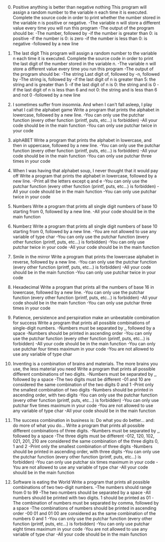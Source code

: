 0. Positive anything is better than negative nothing
This program will assign a random number to the variable n each time it is executed. Complete the source code in order to print whether the number stored in the variable n is positive or negative.
	-The variable n will store a different value every time you will run this program
	-The output of the program should be:
	-The number, followed by
	-if the number is greater than 0: is positive
	-if the number is 0: is zero
	-if the number is less than 0: is negative
	-followed by a new line

1. The last digit
This program will assign a random number to the variable n each time it is executed. Complete the source code in order to print the last digit of the number stored in the variable n.
	-The variable n will store a different value every time you run this program
	-The output of the program should be:
	-The string Last digit of, followed by
	-n, followed by
	-The string is, followed by
	-if the last digit of n is greater than 5: the string and is greater than 5
	-if the last digit of n is 0: the string and is 0
	-if the last digit of n is less than 6 and not 0: the string and is less than 6 and not 0
	-followed by a new line

2. I sometimes suffer from insomnia. And when I can't fall asleep, I play what I call the alphabet game
Write a program that prints the alphabet in lowercase, followed by a new line.
	-You can only use the putchar function (every other function (printf, puts, etc…) is forbidden)
	-All your code should be in the main function
	-You can only use putchar twice in your code

3. alphABET
Write a program that prints the alphabet in lowercase, and then in uppercase, followed by a new line.
	-You can only use the putchar function (every other function (printf, puts, etc…) is forbidden)
	-All your code should be in the main function
	-You can only use putchar three times in your code

4. When I was having that alphabet soup, I never thought that it would pay off
Write a program that prints the alphabet in lowercase, followed by a new line.
	-Print all the letters except q and e
	-You can only use the putchar function (every other function (printf, puts, etc…) is forbidden)
	-All your code should be in the main function
	-You can only use putchar twice in your code

5. Numbers
Write a program that prints all single digit numbers of base 10 starting from 0, followed by a new line.
	-All your code should be in the main function

6. Numberz
Write a program that prints all single digit numbers of base 10 starting from 0, followed by a new line.
	-You are not allowed to use any variable of type char
	-You can only use the putchar function (every other function (printf, puts, etc…) is forbidden)
	-You can only use putchar twice in your code
	-All your code should be in the main function

7. Smile in the mirror
Write a program that prints the lowercase alphabet in reverse, followed by a new line.
	-You can only use the putchar function (every other function (printf, puts, etc…) is forbidden)
	-All your code should be in the main function
	-You can only use putchar twice in your code

8. Hexadecimal
Write a program that prints all the numbers of base 16 in lowercase, followed by a new line.
	-You can only use the putchar function (every other function (printf, puts, etc…) is forbidden)
	-All your code should be in the main function
	-You can only use putchar three times in your code

9. Patience, persistence and perspiration make an unbeatable combination for success
Write a program that prints all possible combinations of single-digit numbers.
	-Numbers must be separated by ,, followed by a space
	-Numbers should be printed in ascending order
	-You can only use the putchar function (every other function (printf, puts, etc…) is forbidden)
	-All your code should be in the main function
	-You can only use putchar four times maximum in your code
	-You are not allowed to use any variable of type char

10. Inventing is a combination of brains and materials. The more brains you use, the less material you need
Write a program that prints all possible different combinations of two digits.
	-Numbers must be separated by ,, followed by a space
	-The two digits must be different
	-01 and 10 are considered the same combination of the two digits 0 and 1
	-Print only the smallest combination of two digits
	-Numbers should be printed in ascending order, with two digits
	-You can only use the putchar function (every other function (printf, puts, etc…) is forbidden)
	-You can only use putchar five times maximum in your code
	-You are not allowed to use any variable of type char
	-All your code should be in the main function

11. The success combination in business is: Do what you do better... and: do more of what you do...
Write a program that prints all possible different combinations of three digits.
	-Numbers must be separated by ,, followed by a space
	-The three digits must be different
	-012, 120, 102, 021, 201, 210 are considered the same combination of the three digits 0, 1 and 2
	-Print only the smallest combination of three digits
	-Numbers should be printed in ascending order, with three digits
	-You can only use the putchar function (every other function (printf, puts, etc…) is forbidden)
	-You can only use putchar six times maximum in your code
	-You are not allowed to use any variable of type char
	-All your code should be in the main function

12. Software is eating the World
Write a program that prints all possible combinations of two two-digit numbers.
	-The numbers should range from 0 to 99
	-The two numbers should be separated by a space
	-All numbers should be printed with two digits. 1 should be printed as 01
	-The combination of numbers must be separated by comma, followed by a space
	-The combinations of numbers should be printed in ascending order
	-00 01 and 01 00 are considered as the same combination of the numbers 0 and 1
	-You can only use the putchar function (every other function (printf, puts, etc…) is forbidden)
	-You can only use putchar eight times maximum in your code
	-You are not allowed to use any variable of type char
	-All your code should be in the main function
